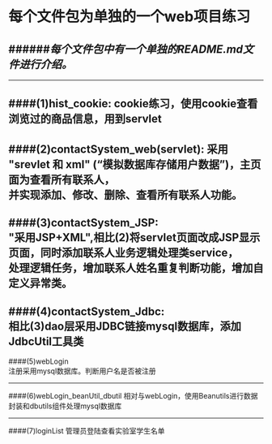 #                                 每个文件包为单独的一个web项目练习  
######___每个文件包中有一个单独的README.md文件进行介绍。___
---------------------------------------------------------------------------------------------------------------------------------
---------------------------------------------------------------------------------------------------------------------------------
####(1)hist_cookie:
              cookie练习，使用cookie查看浏览过的商品信息，用到servlet
---------------------------------------------------------------------------------------------------------------------------------
####(2)contactSystem_web(servlet): 
             采用 "srevlet 和 xml" (“模拟数据库存储用户数据”)，主页面为查看所有联系人，  
         并实现添加、修改、删除、查看所有联系人功能。
---------------------------------------------------------------------------------------------------------------------------------  
####(3)contactSystem_JSP:  
         "采用JSP+XML",相比(2)将servlet页面改成JSP显示页面，同时添加联系人业务逻辑处理类service，  
         处理逻辑任务，增加联系人姓名重复判断功能，增加自定义异常类。
---------------------------------------------------------------------------------------------------------------------------------  
####(4)contactSystem_Jdbc:  
         相比(3)dao层采用JDBC链接mysql数据库，添加JdbcUtil工具类
---------------------------------------------------------------------------------------------------------------------------------  
####(5)webLogin  
         注册采用mysql数据库。判断用户名是否被注册
 
 ---------------------------------------------------------------------------------------------------------------------------------  
####(6)webLogin_beanUtil_dbutil
         相对与webLogin，使用Beanutils进行数据封装和dbutils组件处理mysql数据库
 
---------------------------------------------------------------------------------------------------------------------------------  
####(7)loginList 
          管理员登陆查看实验室学生名单
 
